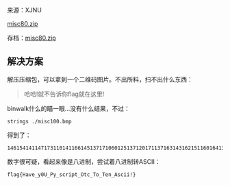 来源：XJNU

[misc80.zip](https://ctf.bugku.com/files/5e480ecb178711e82bc847a208e15b32/misc80.zip)

存档：[misc80.zip](./problems/misc80.zip)

## 解决方案

解压压缩包，可以拿到一个二维码图片。不出所料，扫不出什么东西：

> 哈哈!就不告诉你flag就在这里!

binwalk什么的瞄一眼...没有什么结果，不过：

    strings ./misc100.bmp

得到了：

    146154141147173110141166145137171060125137120171137163143162151160164137117164143137124157137124145156137101163143151151041175@xjseck!

数字很可疑，看起来像是八进制，尝试着八进制转ASCII：

    flag{Have_y0U_Py_script_Otc_To_Ten_Ascii!}
